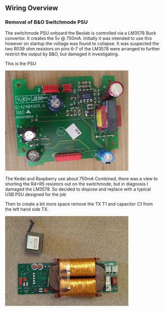 ## Wiring Overview

### Removal of B&O Switchmode PSU

The switchmode PSU onboard the Beolab is controlled via a LM3578 Buck convertor. It creates the 5v @ 750mA. Initially it was intended to use this however on startup the voltage was found to collapse. It was suspected the two R039 ohm resistors on pins 6-7 of the LM3578 were arranged to further restrict the output by B&O, but damaged it investigating.

This is the PSU

![Alt text](./images/psu.jpg?raw=true "PSU")

The Kedei and Raspberry use about 750mA Combined, there was a view to shorting the R4+R5 resistors out on the switchmode, but in diagnosis I damaged the LM3578. So decided to dispose and replace with a typical USB PSU designed for the job

Then to create a bit more space remove the TX T1 and capacitor C1 from the left hand side TX.

![Alt text](./images/tx.jpg?raw=true "tx")
